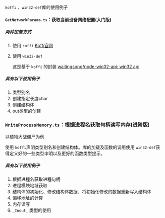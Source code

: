 ​`koffi`​ 、`win32-def`​库的使用例子

#### `GetNetworkParams.ts`​：获取当前设备网络配置(入门版)

##### 两种加载方式

1. 使用 `koffi`​ [Koffi官网](https://koffi.dev/)
2. 使用 `win32-def`​

    这是基于 `koffi`​ 的封装 [waitingsong/node-win32-api: win32 api](https://github.com/waitingsong/node-win32-api)

##### 具有以下使用例子

1. 类型别名
2. 创建指定长度char
3. 创建结构体
4. out类型的创建

### `WriteProcessMemory.ts`​：根据进程名获取句柄读写内存(进阶版)

以植物大战僵尸为例

使用 `koffi`​ 声明类型别名和创建结构体。库的加载及函数的调用使用 `win32-def`​ 获得定义好的一些类型申明以及更好的函数类型提示。

##### 具有以下使用例子

1. 根据进程名获取进程句柄
2. 进程模块地址获取
3. 结构体的初始化、修改结构体数据、将初始化修改的数据重新写入结构体
4. 偏移地址的计算
5. 内存读写
6. ​`_Inout_`​ 类型的使用
